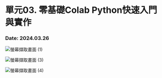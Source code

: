 # 單元03. 零基礎Colab Python快速入門與實作

### Date: 2024.03.26

![螢幕擷取畫面 (1)](https://github.com/PhuclamU1114171028/Phuclamu11114171028/assets/162246935/2443010a-fd15-4d40-86f7-8d7ebd32b947)

![螢幕擷取畫面 (3)](https://github.com/PhuclamU1114171028/Phuclamu11114171028/assets/162246935/b1220768-e241-4522-999b-d507740d148f)

![螢幕擷取畫面 (4)](https://github.com/PhuclamU1114171028/Phuclamu11114171028/assets/162246935/5578ec76-bd61-4b34-9cbb-1a845cce91a5)
